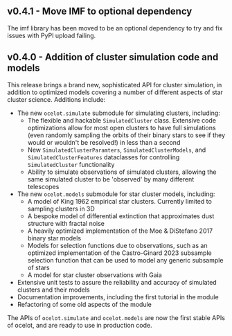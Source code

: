 ## v0.4.1 - Move IMF to optional dependency

The imf library has been moved to be an optional dependency to try and fix issues with PyPI upload failing.


## v0.4.0 - Addition of cluster simulation code and models

This release brings a brand new, sophisticated API for cluster simulation, in addition to optimized models covering a number of different aspects of star cluster science. Additions include:

- The new `ocelot.simulate` submodule for simulating clusters, including:
    - The flexible and hackable `SimulatedCluster` class. Extensive code optimizations allow for most open clusters to have full simulations (even randomly sampling the orbits of their binary stars to see if they would or wouldn't be resolved!) in less than a second
    - New `SimulatedClusterParamters`, `SimulatedClusterModels`, and `SimulatedClusterFeatures` dataclasses for controlling `SimulatedCluster` functionality
    - Ability to simulate observations of simulated clusters, allowing the same simulated cluster to be 'observed' by many different telescopes
- The new `ocelot.models` submodule for star cluster models, including:
    - A model of King 1962 empirical star clusters. Currently limited to sampling clusters in 3D
    - A bespoke model of differential extinction that approximates dust structure with fractal noise
    - A heavily optimized implementation of the Moe & DiStefano 2017 binary star models
    - Models for selection functions due to observations, such as an optimized implementation of the Castro-Ginard 2023 subsample selection function that can be used to model any generic subsample of stars
    - A model for star cluster observations with Gaia
- Extensive unit tests to assure the reliability and accuracy of simulated clusters and their models
- Documentation improvements, including the first tutorial in the module
- Refactoring of some old aspects of the module

The APIs of `ocelot.simulate` and `ocelot.models` are now the first stable APIs of ocelot, and are ready to use in production code.
